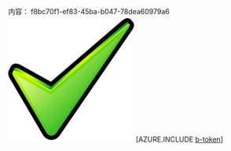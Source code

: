 内容： f8bc70f1-ef83-45ba-b047-78dea60979a6![图像](bde83650-fd53-42c7-ae7f-afd1acfe93f0.png)
[AZURE.INCLUDE [b-token](fd222052-5f71-451d-b954-32bf68ec6f40.md)]
